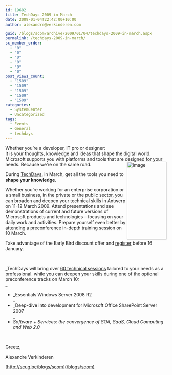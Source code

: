 ```yaml
---
id: 19682
title: TechDays 2009 in March
date: 2009-01-04T22:42:00+10:00
author: alexandre@verkinderen.com

guid: /blogs/scom/archive/2009/01/04/techdays-2009-in-march.aspx
permalink: /techdays-2009-in-march/
sc_member_order:
  - "0"
  - "0"
  - "0"
  - "0"
  - "0"
  - "0"
post_views_count:
  - "1509"
  - "1509"
  - "1509"
  - "1509"
  - "1509"
categories:
  - SystemCenter
  - Uncategorized
tags:
  - Events
  - General
  - techdays
---
```

Whether you&rsquo;re a developer, IT pro or designer:  
It is your thoughts, knowledge and ideas that shape the digital world. Microsoft supports you with platforms and tools that are designed for your needs. [<img style="border-right: 0px;border-top: 0px;border-left: 0px;border-bottom: 0px" alt="image" src="https://mscloudstorage.blob.core.windows.net/mscloudstorage//2012/06/image_thumb.png" width="124" align="right" border="0" height="244" />](http://www.microsoft.com/belux/techdays/about.aspx) Because we&rsquo;re on the same road.

During [TechDays](http://www.microsoft.com/belux/techdays/about.aspx), in March, get all the tools you need to **shape your knowledge.**

Whether you&#8217;re working for an enterprise corporation or a small business, in the private or the public sector, you can broaden and deepen your technical skills in Antwerp on 11-12 March 2009. Attend presentations and see demonstrations of current and future versions of Microsoft products and technologies &#8211; focusing on your daily work and activities. Prepare yourself even better by attending a preconference in-depth training session on 10 March.

Take advantage of the Early Bird discount offer and [register](http://www.microsoft.com/belux/techdays/registration.aspx) before 16 January.

&nbsp;

_TechDays will bring over [60 technical sessions](http://co1piltwb.partners.extranet.microsoft.com/mcoeredir/mcoeredirect.aspx?linkId=11049348&s1=e77fd626-009b-8732-89dc-cafbe06561c5) tailored to your needs as a professional. while you can deepen your skills during one of the optional preconference tracks on March 10:  
_ 

  * _Essentials Windows Server 2008 R2  
_ 
  * _Deep-dive into development for Microsoft Office SharePoint Server 2007  
_ 
  * _Software + Services: the convergence of SOA, SaaS, Cloud Computing and Web 2.0_

&nbsp;

Greetz,

Alexandre Verkinderen

[http://scug.be/blogs/scom](/blogs/scom)
